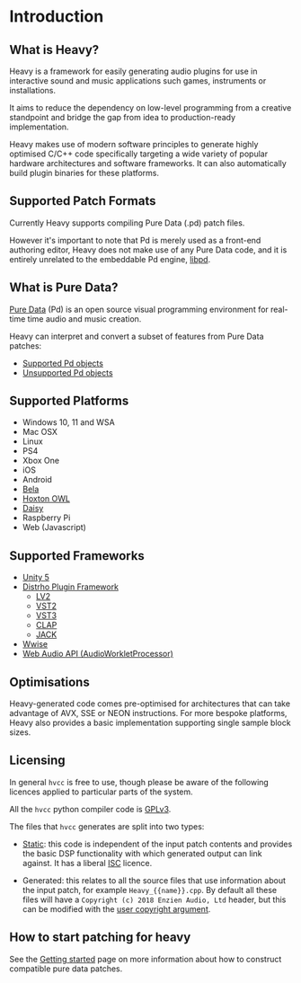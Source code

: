 # Introduction

## What is Heavy?

Heavy is a framework for easily generating audio plugins for use in interactive sound and music applications such games, instruments or installations.

It aims to reduce the dependency on low-level programming from a creative standpoint and bridge the gap from idea to production-ready implementation.

Heavy makes use of modern software principles to generate highly optimised C/C++ code specifically targeting a wide variety of popular hardware architectures and software frameworks. It can also automatically build plugin binaries for these platforms.

## Supported Patch Formats

Currently Heavy supports compiling Pure Data (.pd) patch files.

However it's important to note that Pd is merely used as a front-end authoring editor, Heavy does not make use of any Pure Data code, and it is entirely unrelated to the embeddable Pd engine, [libpd](https://github.com/libpd/libpd).

## What is Pure Data?

[Pure Data](http://msp.ucsd.edu/software.html) (Pd) is an open source visual programming environment for real-time time audio and music creation.

Heavy can interpret and convert a subset of features from Pure Data patches:

* [Supported Pd objects](09.supported_vanilla_objects.md)
* [Unsupported Pd objects](10.unsupported_vanilla_objects.md)

## Supported Platforms

* Windows 10, 11 and WSA
* Mac OSX
* Linux
* PS4
* Xbox One
* iOS
* Android
* [Bela](http://bela.io)
* [Hoxton OWL](https://www.rebeltech.org/product/owl-modular/)
* [Daisy](https://www.electro-smith.com/daisy)
* Raspberry Pi
* Web (Javascript)

## Supported Frameworks

* [Unity 5](https://unity3d.com)
* [Distrho Plugin Framework](https://distrho.github.io/DPF)
  * [LV2](https://lv2plug.in)
  * [VST2](https://www.steinberg.net/technology/)
  * [VST3](https://www.steinberg.net/technology/)
  * [CLAP](https://cleveraudio.org/)
  * [JACK](https://jackaudio.org)
* [Wwise](https://www.audiokinetic.com)
* [Web Audio API (AudioWorkletProcessor)](https://developer.mozilla.org/en-US/docs/Web/API/AudioWorkletProcessor)

## Optimisations

Heavy-generated code comes pre-optimised for architectures that can take advantage of AVX, SSE or NEON instructions. For more bespoke platforms, Heavy also provides a basic implementation supporting single sample block sizes.

## Licensing

In general `hvcc` is free to use, though please be aware of the following licences applied to particular parts of the system.

All the `hvcc` python compiler code is [GPLv3](https://github.com/Wasted-Audio/hvcc/blob/master/LICENSE).

The files that `hvcc` generates are split into two types:

* [Static](https://github.com/Wasted-Audio/hvcc/tree/master/hvcc/generators/ir2c/static): this code is independent of the input patch contents and provides the basic DSP functionality with which generated output can link against. It has a liberal [ISC](https://github.com/Wasted-Audio/hvcc/blob/master/hvcc/generators/ir2c/static/HeavyContext.hpp#L2) licence.

* Generated: this relates to all the source files that use information about the input patch, for example `Heavy_{{name}}.cpp`. By default all these files will have a `Copyright (c) 2018 Enzien Audio, Ltd` header, but this can be modified with the [user copyright argument](../README.md#--copyright-user-copyright).

## How to start patching for heavy

See the [Getting started](02.getting_started.md)  page on more information about how to construct compatible pure data patches.
